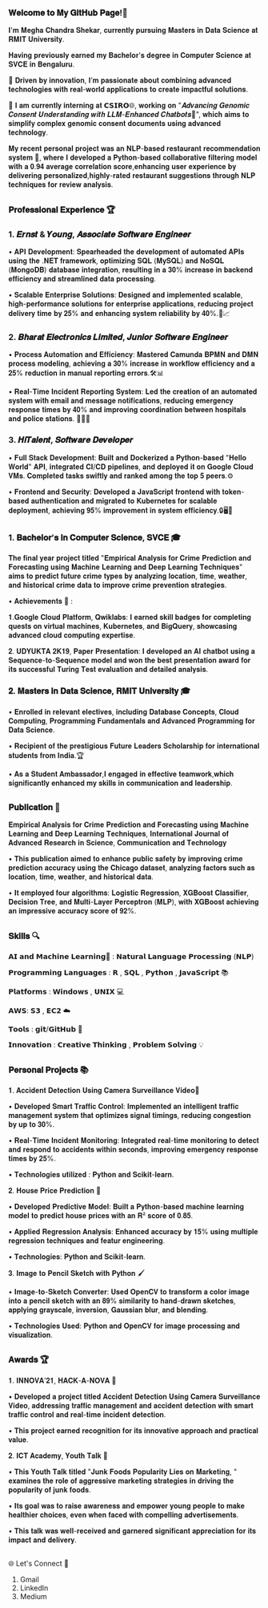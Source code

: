 ### 𝐖𝐞𝐥𝐜𝐨𝐦𝐞 𝐭𝐨 𝐌𝐲 𝐆𝐢𝐭𝐇𝐮𝐛 𝐏𝐚𝐠𝐞!👋

𝐈'𝐦 𝐌𝐞𝐠𝐡𝐚 𝐂𝐡𝐚𝐧𝐝𝐫𝐚 𝐒𝐡𝐞𝐤𝐚𝐫, 𝐜𝐮𝐫𝐫𝐞𝐧𝐭𝐥𝐲 𝐩𝐮𝐫𝐬𝐮𝐢𝐧𝐠 𝐌𝐚𝐬𝐭𝐞𝐫𝐬 𝐢𝐧 𝐃𝐚𝐭𝐚 𝐒𝐜𝐢𝐞𝐧𝐜𝐞 𝐚𝐭 𝐑𝐌𝐈𝐓 𝐔𝐧𝐢𝐯𝐞𝐫𝐬𝐢𝐭𝐲. 

𝐇𝐚𝐯𝐢𝐧𝐠 𝐩𝐫𝐞𝐯𝐢𝐨𝐮𝐬𝐥𝐲 𝐞𝐚𝐫𝐧𝐞𝐝 𝐦𝐲 𝐁𝐚𝐜𝐡𝐞𝐥𝐨𝐫'𝐬 𝐝𝐞𝐠𝐫𝐞𝐞 𝐢𝐧 𝐂𝐨𝐦𝐩𝐮𝐭𝐞𝐫 𝐒𝐜𝐢𝐞𝐧𝐜𝐞 𝐚𝐭 𝐒𝐕𝐂𝐄 𝐢𝐧 𝐁𝐞𝐧𝐠𝐚𝐥𝐮𝐫𝐮. 

🚀 𝐃𝐫𝐢𝐯𝐞𝐧 𝐛𝐲 𝐢𝐧𝐧𝐨𝐯𝐚𝐭𝐢𝐨𝐧, 𝐈’𝐦 𝐩𝐚𝐬𝐬𝐢𝐨𝐧𝐚𝐭𝐞 𝐚𝐛𝐨𝐮𝐭 𝐜𝐨𝐦𝐛𝐢𝐧𝐢𝐧𝐠 𝐚𝐝𝐯𝐚𝐧𝐜𝐞𝐝 𝐭𝐞𝐜𝐡𝐧𝐨𝐥𝐨𝐠𝐢𝐞𝐬 𝐰𝐢𝐭𝐡 𝐫𝐞𝐚𝐥-𝐰𝐨𝐫𝐥𝐝 𝐚𝐩𝐩𝐥𝐢𝐜𝐚𝐭𝐢𝐨𝐧𝐬 𝐭𝐨 𝐜𝐫𝐞𝐚𝐭𝐞 𝐢𝐦𝐩𝐚𝐜𝐭𝐟𝐮𝐥 𝐬𝐨𝐥𝐮𝐭𝐢𝐨𝐧𝐬. 

🎯 𝐈 𝐚𝐦 𝐜𝐮𝐫𝐫𝐞𝐧𝐭𝐥𝐲 𝐢𝐧𝐭𝐞𝐫𝐧𝐢𝐧𝐠 𝐚𝐭 𝗖𝗦𝗜𝗥𝗢🌐, 𝐰𝐨𝐫𝐤𝐢𝐧𝐠 𝐨𝐧 "𝑨𝒅𝒗𝒂𝒏𝒄𝒊𝒏𝒈 𝑮𝒆𝒏𝒐𝒎𝒊𝒄 𝑪𝒐𝒏𝒔𝒆𝒏𝒕 𝑼𝒏𝒅𝒆𝒓𝒔𝒕𝒂𝒏𝒅𝒊𝒏𝒈 𝒘𝒊𝒕𝒉 𝑳𝑳𝑴-𝑬𝒏𝒉𝒂𝒏𝒄𝒆𝒅 𝑪𝒉𝒂𝒕𝒃𝒐𝒕𝒔🤖",  𝐰𝐡𝐢𝐜𝐡 𝐚𝐢𝐦𝐬 𝐭𝐨 𝐬𝐢𝐦𝐩𝐥𝐢𝐟𝐲 𝐜𝐨𝐦𝐩𝐥𝐞𝐱 𝐠𝐞𝐧𝐨𝐦𝐢𝐜 𝐜𝐨𝐧𝐬𝐞𝐧𝐭 𝐝𝐨𝐜𝐮𝐦𝐞𝐧𝐭𝐬 𝐮𝐬𝐢𝐧𝐠 𝐚𝐝𝐯𝐚𝐧𝐜𝐞𝐝 𝐭𝐞𝐜𝐡𝐧𝐨𝐥𝐨𝐠𝐲.

𝐌𝐲 𝐫𝐞𝐜𝐞𝐧𝐭 𝐩𝐞𝐫𝐬𝐨𝐧𝐚𝐥 𝐩𝐫𝐨𝐣𝐞𝐜𝐭 𝐰𝐚𝐬 𝐚𝐧 𝐍𝐋𝐏-𝐛𝐚𝐬𝐞𝐝 𝐫𝐞𝐬𝐭𝐚𝐮𝐫𝐚𝐧𝐭 𝐫𝐞𝐜𝐨𝐦𝐦𝐞𝐧𝐝𝐚𝐭𝐢𝐨𝐧 𝐬𝐲𝐬𝐭𝐞𝐦 🌮, 𝐰𝐡𝐞𝐫𝐞 𝐈 𝐝𝐞𝐯𝐞𝐥𝐨𝐩𝐞𝐝 𝐚 𝐏𝐲𝐭𝐡𝐨𝐧-𝐛𝐚𝐬𝐞𝐝 𝐜𝐨𝐥𝐥𝐚𝐛𝐨𝐫𝐚𝐭𝐢𝐯𝐞 𝐟𝐢𝐥𝐭𝐞𝐫𝐢𝐧𝐠 𝐦𝐨𝐝𝐞𝐥 𝐰𝐢𝐭𝐡 𝐚 𝟎.𝟗𝟒 𝐚𝐯𝐞𝐫𝐚𝐠𝐞 𝐜𝐨𝐫𝐫𝐞𝐥𝐚𝐭𝐢𝐨𝐧 𝐬𝐜𝐨𝐫𝐞,𝐞𝐧𝐡𝐚𝐧𝐜𝐢𝐧𝐠 𝐮𝐬𝐞𝐫 𝐞𝐱𝐩𝐞𝐫𝐢𝐞𝐧𝐜𝐞 𝐛𝐲 𝐝𝐞𝐥𝐢𝐯𝐞𝐫𝐢𝐧𝐠 𝐩𝐞𝐫𝐬𝐨𝐧𝐚𝐥𝐢𝐳𝐞𝐝,𝐡𝐢𝐠𝐡𝐥𝐲-𝐫𝐚𝐭𝐞𝐝 𝐫𝐞𝐬𝐭𝐚𝐮𝐫𝐚𝐧𝐭 𝐬𝐮𝐠𝐠𝐞𝐬𝐭𝐢𝐨𝐧𝐬 𝐭𝐡𝐫𝐨𝐮𝐠𝐡 𝐍𝐋𝐏 𝐭𝐞𝐜𝐡𝐧𝐢𝐪𝐮𝐞𝐬 𝐟𝐨𝐫 𝐫𝐞𝐯𝐢𝐞𝐰 𝐚𝐧𝐚𝐥𝐲𝐬𝐢𝐬.

##

### 𝐏𝐫𝐨𝐟𝐞𝐬𝐬𝐢𝐨𝐧𝐚𝐥 𝐄𝐱𝐩𝐞𝐫𝐢𝐞𝐧𝐜𝐞 🏆

### 1. 𝑬𝒓𝒏𝒔𝒕 & 𝒀𝒐𝒖𝒏𝒈, 𝑨𝒔𝒔𝒐𝒄𝒊𝒂𝒕𝒆 𝑺𝒐𝒇𝒕𝒘𝒂𝒓𝒆 𝑬𝒏𝒈𝒊𝒏𝒆𝒆𝒓
   
• 𝐀𝐏𝐈 𝐃𝐞𝐯𝐞𝐥𝐨𝐩𝐦𝐞𝐧𝐭: 𝐒𝐩𝐞𝐚𝐫𝐡𝐞𝐚𝐝𝐞𝐝 𝐭𝐡𝐞 𝐝𝐞𝐯𝐞𝐥𝐨𝐩𝐦𝐞𝐧𝐭 𝐨𝐟 𝐚𝐮𝐭𝐨𝐦𝐚𝐭𝐞𝐝 𝐀𝐏𝐈𝐬 𝐮𝐬𝐢𝐧𝐠 𝐭𝐡𝐞 .𝐍𝐄𝐓 𝐟𝐫𝐚𝐦𝐞𝐰𝐨𝐫𝐤, 𝐨𝐩𝐭𝐢𝐦𝐢𝐳𝐢𝐧𝐠 𝐒𝐐𝐋 (𝐌𝐲𝐒𝐐𝐋) 𝐚𝐧𝐝 𝐍𝐨𝐒𝐐𝐋 (𝐌𝐨𝐧𝐠𝐨𝐃𝐁) 𝐝𝐚𝐭𝐚𝐛𝐚𝐬𝐞 𝐢𝐧𝐭𝐞𝐠𝐫𝐚𝐭𝐢𝐨𝐧, 𝐫𝐞𝐬𝐮𝐥𝐭𝐢𝐧𝐠 𝐢𝐧 𝐚 𝟑𝟎% 𝐢𝐧𝐜𝐫𝐞𝐚𝐬𝐞 𝐢𝐧 𝐛𝐚𝐜𝐤𝐞𝐧𝐝 𝐞𝐟𝐟𝐢𝐜𝐢𝐞𝐧𝐜𝐲 𝐚𝐧𝐝 𝐬𝐭𝐫𝐞𝐚𝐦𝐥𝐢𝐧𝐞𝐝 𝐝𝐚𝐭𝐚 𝐩𝐫𝐨𝐜𝐞𝐬𝐬𝐢𝐧𝐠. 

• 𝐒𝐜𝐚𝐥𝐚𝐛𝐥𝐞 𝐄𝐧𝐭𝐞𝐫𝐩𝐫𝐢𝐬𝐞 𝐒𝐨𝐥𝐮𝐭𝐢𝐨𝐧𝐬: 𝐃𝐞𝐬𝐢𝐠𝐧𝐞𝐝 𝐚𝐧𝐝 𝐢𝐦𝐩𝐥𝐞𝐦𝐞𝐧𝐭𝐞𝐝 𝐬𝐜𝐚𝐥𝐚𝐛𝐥𝐞, 𝐡𝐢𝐠𝐡-𝐩𝐞𝐫𝐟𝐨𝐫𝐦𝐚𝐧𝐜𝐞 𝐬𝐨𝐥𝐮𝐭𝐢𝐨𝐧𝐬 𝐟𝐨𝐫 𝐞𝐧𝐭𝐞𝐫𝐩𝐫𝐢𝐬𝐞 𝐚𝐩𝐩𝐥𝐢𝐜𝐚𝐭𝐢𝐨𝐧𝐬, 𝐫𝐞𝐝𝐮𝐜𝐢𝐧𝐠 𝐩𝐫𝐨𝐣𝐞𝐜𝐭 𝐝𝐞𝐥𝐢𝐯𝐞𝐫𝐲 𝐭𝐢𝐦𝐞 𝐛𝐲 𝟐𝟓% 𝐚𝐧𝐝 𝐞𝐧𝐡𝐚𝐧𝐜𝐢𝐧𝐠 𝐬𝐲𝐬𝐭𝐞𝐦 𝐫𝐞𝐥𝐢𝐚𝐛𝐢𝐥𝐢𝐭𝐲 𝐛𝐲 𝟒𝟎%.🔧📈

### 2. 𝑩𝒉𝒂𝒓𝒂𝒕 𝑬𝒍𝒆𝒄𝒕𝒓𝒐𝒏𝒊𝒄𝒔 𝑳𝒊𝒎𝒊𝒕𝒆𝒅, 𝑱𝒖𝒏𝒊𝒐𝒓 𝑺𝒐𝒇𝒕𝒘𝒂𝒓𝒆 𝑬𝒏𝒈𝒊𝒏𝒆𝒆𝒓
   
• 𝐏𝐫𝐨𝐜𝐞𝐬𝐬 𝐀𝐮𝐭𝐨𝐦𝐚𝐭𝐢𝐨𝐧 𝐚𝐧𝐝 𝐄𝐟𝐟𝐢𝐜𝐢𝐞𝐧𝐜𝐲: 𝐌𝐚𝐬𝐭𝐞𝐫𝐞𝐝 𝐂𝐚𝐦𝐮𝐧𝐝𝐚 𝐁𝐏𝐌𝐍 𝐚𝐧𝐝 𝐃𝐌𝐍 𝐩𝐫𝐨𝐜𝐞𝐬𝐬 𝐦𝐨𝐝𝐞𝐥𝐢𝐧𝐠, 𝐚𝐜𝐡𝐢𝐞𝐯𝐢𝐧𝐠 𝐚 𝟑𝟎% 𝐢𝐧𝐜𝐫𝐞𝐚𝐬𝐞 𝐢𝐧 𝐰𝐨𝐫𝐤𝐟𝐥𝐨𝐰 𝐞𝐟𝐟𝐢𝐜𝐢𝐞𝐧𝐜𝐲 𝐚𝐧𝐝 𝐚 𝟐𝟓% 𝐫𝐞𝐝𝐮𝐜𝐭𝐢𝐨𝐧 𝐢𝐧 𝐦𝐚𝐧𝐮𝐚𝐥 𝐫𝐞𝐩𝐨𝐫𝐭𝐢𝐧𝐠 𝐞𝐫𝐫𝐨𝐫𝐬.🛠️📊 

• 𝐑𝐞𝐚𝐥-𝐓𝐢𝐦𝐞 𝐈𝐧𝐜𝐢𝐝𝐞𝐧𝐭 𝐑𝐞𝐩𝐨𝐫𝐭𝐢𝐧𝐠 𝐒𝐲𝐬𝐭𝐞𝐦: 𝐋𝐞𝐝 𝐭𝐡𝐞 𝐜𝐫𝐞𝐚𝐭𝐢𝐨𝐧 𝐨𝐟 𝐚𝐧 𝐚𝐮𝐭𝐨𝐦𝐚𝐭𝐞𝐝 𝐬𝐲𝐬𝐭𝐞𝐦 𝐰𝐢𝐭𝐡 𝐞𝐦𝐚𝐢𝐥 𝐚𝐧𝐝 𝐦𝐞𝐬𝐬𝐚𝐠𝐞 𝐧𝐨𝐭𝐢𝐟𝐢𝐜𝐚𝐭𝐢𝐨𝐧𝐬, 𝐫𝐞𝐝𝐮𝐜𝐢𝐧𝐠 𝐞𝐦𝐞𝐫𝐠𝐞𝐧𝐜𝐲 𝐫𝐞𝐬𝐩𝐨𝐧𝐬𝐞 𝐭𝐢𝐦𝐞𝐬 𝐛𝐲 𝟒𝟎% 𝐚𝐧𝐝 𝐢𝐦𝐩𝐫𝐨𝐯𝐢𝐧𝐠 𝐜𝐨𝐨𝐫𝐝𝐢𝐧𝐚𝐭𝐢𝐨𝐧 𝐛𝐞𝐭𝐰𝐞𝐞𝐧 𝐡𝐨𝐬𝐩𝐢𝐭𝐚𝐥𝐬 𝐚𝐧𝐝 𝐩𝐨𝐥𝐢𝐜𝐞 𝐬𝐭𝐚𝐭𝐢𝐨𝐧𝐬. 📧🚨🏥
  
### 3. 𝑯𝒊𝑻𝒂𝒍𝒆𝒏𝒕, 𝑺𝒐𝒇𝒕𝒘𝒂𝒓𝒆 𝑫𝒆𝒗𝒆𝒍𝒐𝒑𝒆𝒓
   
• 𝐅𝐮𝐥𝐥 𝐒𝐭𝐚𝐜𝐤 𝐃𝐞𝐯𝐞𝐥𝐨𝐩𝐦𝐞𝐧𝐭: 𝐁𝐮𝐢𝐥𝐭 𝐚𝐧𝐝 𝐃𝐨𝐜𝐤𝐞𝐫𝐢𝐳𝐞𝐝 𝐚 𝐏𝐲𝐭𝐡𝐨𝐧-𝐛𝐚𝐬𝐞𝐝 "𝐇𝐞𝐥𝐥𝐨 𝐖𝐨𝐫𝐥𝐝" 𝐀𝐏𝐈, 𝐢𝐧𝐭𝐞𝐠𝐫𝐚𝐭𝐞𝐝 𝐂𝐈/𝐂𝐃 𝐩𝐢𝐩𝐞𝐥𝐢𝐧𝐞𝐬, 𝐚𝐧𝐝 𝐝𝐞𝐩𝐥𝐨𝐲𝐞𝐝 𝐢𝐭 𝐨𝐧 𝐆𝐨𝐨𝐠𝐥𝐞 𝐂𝐥𝐨𝐮𝐝 𝐕𝐌𝐬. 𝐂𝐨𝐦𝐩𝐥𝐞𝐭𝐞𝐝 𝐭𝐚𝐬𝐤𝐬 𝐬𝐰𝐢𝐟𝐭𝐥𝐲 𝐚𝐧𝐝 𝐫𝐚𝐧𝐤𝐞𝐝 𝐚𝐦𝐨𝐧𝐠 𝐭𝐡𝐞 𝐭𝐨𝐩 𝟓 𝐩𝐞𝐞𝐫𝐬.⚙️

• 𝐅𝐫𝐨𝐧𝐭𝐞𝐧𝐝 𝐚𝐧𝐝 𝐒𝐞𝐜𝐮𝐫𝐢𝐭𝐲: 𝐃𝐞𝐯𝐞𝐥𝐨𝐩𝐞𝐝 𝐚 𝐉𝐚𝐯𝐚𝐒𝐜𝐫𝐢𝐩𝐭 𝐟𝐫𝐨𝐧𝐭𝐞𝐧𝐝 𝐰𝐢𝐭𝐡 𝐭𝐨𝐤𝐞𝐧-𝐛𝐚𝐬𝐞𝐝 𝐚𝐮𝐭𝐡𝐞𝐧𝐭𝐢𝐜𝐚𝐭𝐢𝐨𝐧 𝐚𝐧𝐝 𝐦𝐢𝐠𝐫𝐚𝐭𝐞𝐝 𝐭𝐨 𝐊𝐮𝐛𝐞𝐫𝐧𝐞𝐭𝐞𝐬 𝐟𝐨𝐫 𝐬𝐜𝐚𝐥𝐚𝐛𝐥𝐞 𝐝𝐞𝐩𝐥𝐨𝐲𝐦𝐞𝐧𝐭, 𝐚𝐜𝐡𝐢𝐞𝐯𝐢𝐧𝐠 𝟗𝟓% 𝐢𝐦𝐩𝐫𝐨𝐯𝐞𝐦𝐞𝐧𝐭 𝐢𝐧 𝐬𝐲𝐬𝐭𝐞𝐦 𝐞𝐟𝐟𝐢𝐜𝐢𝐞𝐧𝐜𝐲.🔒🖥️🎯

##

 ### 1. 𝐁𝐚𝐜𝐡𝐞𝐥𝐨𝐫’𝐬 𝐢𝐧 𝐂𝐨𝐦𝐩𝐮𝐭𝐞𝐫 𝐒𝐜𝐢𝐞𝐧𝐜𝐞, 𝐒𝐕𝐂𝐄 🎓

𝐓𝐡𝐞 𝐟𝐢𝐧𝐚𝐥 𝐲𝐞𝐚𝐫 𝐩𝐫𝐨𝐣𝐞𝐜𝐭 𝐭𝐢𝐭𝐥𝐞𝐝 "𝐄𝐦𝐩𝐢𝐫𝐢𝐜𝐚𝐥 𝐀𝐧𝐚𝐥𝐲𝐬𝐢𝐬 𝐟𝐨𝐫 𝐂𝐫𝐢𝐦𝐞 𝐏𝐫𝐞𝐝𝐢𝐜𝐭𝐢𝐨𝐧 𝐚𝐧𝐝 𝐅𝐨𝐫𝐞𝐜𝐚𝐬𝐭𝐢𝐧𝐠 𝐮𝐬𝐢𝐧𝐠 𝐌𝐚𝐜𝐡𝐢𝐧𝐞 𝐋𝐞𝐚𝐫𝐧𝐢𝐧𝐠 𝐚𝐧𝐝 𝐃𝐞𝐞𝐩 𝐋𝐞𝐚𝐫𝐧𝐢𝐧𝐠 𝐓𝐞𝐜𝐡𝐧𝐢𝐪𝐮𝐞𝐬" 𝐚𝐢𝐦𝐬 𝐭𝐨 𝐩𝐫𝐞𝐝𝐢𝐜𝐭 𝐟𝐮𝐭𝐮𝐫𝐞 𝐜𝐫𝐢𝐦𝐞 𝐭𝐲𝐩𝐞𝐬 𝐛𝐲 𝐚𝐧𝐚𝐥𝐲𝐳𝐢𝐧𝐠 𝐥𝐨𝐜𝐚𝐭𝐢𝐨𝐧, 𝐭𝐢𝐦𝐞, 𝐰𝐞𝐚𝐭𝐡𝐞𝐫, 𝐚𝐧𝐝 𝐡𝐢𝐬𝐭𝐨𝐫𝐢𝐜𝐚𝐥 𝐜𝐫𝐢𝐦𝐞 𝐝𝐚𝐭𝐚 𝐭𝐨 𝐢𝐦𝐩𝐫𝐨𝐯𝐞 𝐜𝐫𝐢𝐦𝐞 𝐩𝐫𝐞𝐯𝐞𝐧𝐭𝐢𝐨𝐧 𝐬𝐭𝐫𝐚𝐭𝐞𝐠𝐢𝐞𝐬. 

• 𝐀𝐜𝐡𝐢𝐞𝐯𝐞𝐦𝐞𝐧𝐭𝐬 🏅 :

𝟏.𝐆𝐨𝐨𝐠𝐥𝐞 𝐂𝐥𝐨𝐮𝐝 𝐏𝐥𝐚𝐭𝐟𝐨𝐫𝐦, 𝐐𝐰𝐢𝐤𝐥𝐚𝐛𝐬: 𝐈 𝐞𝐚𝐫𝐧𝐞𝐝 𝐬𝐤𝐢𝐥𝐥 𝐛𝐚𝐝𝐠𝐞𝐬 𝐟𝐨𝐫 𝐜𝐨𝐦𝐩𝐥𝐞𝐭𝐢𝐧𝐠 𝐪𝐮𝐞𝐬𝐭𝐬 𝐨𝐧 𝐯𝐢𝐫𝐭𝐮𝐚𝐥 𝐦𝐚𝐜𝐡𝐢𝐧𝐞𝐬, 𝐊𝐮𝐛𝐞𝐫𝐧𝐞𝐭𝐞𝐬, 𝐚𝐧𝐝 𝐁𝐢𝐠𝐐𝐮𝐞𝐫𝐲, 𝐬𝐡𝐨𝐰𝐜𝐚𝐬𝐢𝐧𝐠 𝐚𝐝𝐯𝐚𝐧𝐜𝐞𝐝 𝐜𝐥𝐨𝐮𝐝 𝐜𝐨𝐦𝐩𝐮𝐭𝐢𝐧𝐠 𝐞𝐱𝐩𝐞𝐫𝐭𝐢𝐬𝐞.

𝟐. 𝐔𝐃𝐘𝐔𝐊𝐓𝐀 𝟐𝐊𝟏𝟗, 𝐏𝐚𝐩𝐞𝐫 𝐏𝐫𝐞𝐬𝐞𝐧𝐭𝐚𝐭𝐢𝐨𝐧: 𝐈 𝐝𝐞𝐯𝐞𝐥𝐨𝐩𝐞𝐝 𝐚𝐧 𝐀𝐈 𝐜𝐡𝐚𝐭𝐛𝐨𝐭 𝐮𝐬𝐢𝐧𝐠 𝐚 𝐒𝐞𝐪𝐮𝐞𝐧𝐜𝐞-𝐭𝐨-𝐒𝐞𝐪𝐮𝐞𝐧𝐜𝐞 𝐦𝐨𝐝𝐞𝐥 𝐚𝐧𝐝 𝐰𝐨𝐧 𝐭𝐡𝐞 𝐛𝐞𝐬𝐭 𝐩𝐫𝐞𝐬𝐞𝐧𝐭𝐚𝐭𝐢𝐨𝐧 𝐚𝐰𝐚𝐫𝐝 𝐟𝐨𝐫 𝐢𝐭𝐬 𝐬𝐮𝐜𝐜𝐞𝐬𝐬𝐟𝐮𝐥 𝐓𝐮𝐫𝐢𝐧𝐠 𝐓𝐞𝐬𝐭 𝐞𝐯𝐚𝐥𝐮𝐚𝐭𝐢𝐨𝐧 𝐚𝐧𝐝 𝐝𝐞𝐭𝐚𝐢𝐥𝐞𝐝 𝐚𝐧𝐚𝐥𝐲𝐬𝐢𝐬.


### 𝟐. 𝐌𝐚𝐬𝐭𝐞𝐫𝐬 𝐢𝐧 𝐃𝐚𝐭𝐚 𝐒𝐜𝐢𝐞𝐧𝐜𝐞, 𝐑𝐌𝐈𝐓 𝐔𝐧𝐢𝐯𝐞𝐫𝐬𝐢𝐭𝐲 🎓
 
 • 𝐄𝐧𝐫𝐨𝐥𝐥𝐞𝐝 𝐢𝐧 𝐫𝐞𝐥𝐞𝐯𝐚𝐧𝐭 𝐞𝐥𝐞𝐜𝐭𝐢𝐯𝐞𝐬, 𝐢𝐧𝐜𝐥𝐮𝐝𝐢𝐧𝐠 𝐃𝐚𝐭𝐚𝐛𝐚𝐬𝐞 𝐂𝐨𝐧𝐜𝐞𝐩𝐭𝐬, 𝐂𝐥𝐨𝐮𝐝 𝐂𝐨𝐦𝐩𝐮𝐭𝐢𝐧𝐠, 𝐏𝐫𝐨𝐠𝐫𝐚𝐦𝐦𝐢𝐧𝐠 𝐅𝐮𝐧𝐝𝐚𝐦𝐞𝐧𝐭𝐚𝐥𝐬 𝐚𝐧𝐝 𝐀𝐝𝐯𝐚𝐧𝐜𝐞𝐝 𝐏𝐫𝐨𝐠𝐫𝐚𝐦𝐦𝐢𝐧𝐠 𝐟𝐨𝐫 𝐃𝐚𝐭𝐚 𝐒𝐜𝐢𝐞𝐧𝐜𝐞.
 
 • 𝐑𝐞𝐜𝐢𝐩𝐢𝐞𝐧𝐭 𝐨𝐟 𝐭𝐡𝐞 𝐩𝐫𝐞𝐬𝐭𝐢𝐠𝐢𝐨𝐮𝐬 𝐅𝐮𝐭𝐮𝐫𝐞 𝐋𝐞𝐚𝐝𝐞𝐫𝐬 𝐒𝐜𝐡𝐨𝐥𝐚𝐫𝐬𝐡𝐢𝐩 𝐟𝐨𝐫 𝐢𝐧𝐭𝐞𝐫𝐧𝐚𝐭𝐢𝐨𝐧𝐚𝐥 𝐬𝐭𝐮𝐝𝐞𝐧𝐭𝐬 𝐟𝐫𝐨𝐦 𝐈𝐧𝐝𝐢𝐚.🏆
 
 • 𝐀𝐬 𝐚 𝐒𝐭𝐮𝐝𝐞𝐧𝐭 𝐀𝐦𝐛𝐚𝐬𝐬𝐚𝐝𝐨𝐫,𝐈 𝐞𝐧𝐠𝐚𝐠𝐞𝐝 𝐢𝐧 𝐞𝐟𝐟𝐞𝐜𝐭𝐢𝐯𝐞 𝐭𝐞𝐚𝐦𝐰𝐨𝐫𝐤,𝐰𝐡𝐢𝐜𝐡 𝐬𝐢𝐠𝐧𝐢𝐟𝐢𝐜𝐚𝐧𝐭𝐥𝐲 𝐞𝐧𝐡𝐚𝐧𝐜𝐞𝐝 𝐦𝐲 𝐬𝐤𝐢𝐥𝐥𝐬 𝐢𝐧 𝐜𝐨𝐦𝐦𝐮𝐧𝐢𝐜𝐚𝐭𝐢𝐨𝐧 𝐚𝐧𝐝 𝐥𝐞𝐚𝐝𝐞𝐫𝐬𝐡𝐢𝐩.

##

### 𝐏𝐮𝐛𝐥𝐢𝐜𝐚𝐭𝐢𝐨𝐧 📄

𝐄𝐦𝐩𝐢𝐫𝐢𝐜𝐚𝐥 𝐀𝐧𝐚𝐥𝐲𝐬𝐢𝐬 𝐟𝐨𝐫 𝐂𝐫𝐢𝐦𝐞 𝐏𝐫𝐞𝐝𝐢𝐜𝐭𝐢𝐨𝐧 𝐚𝐧𝐝 𝐅𝐨𝐫𝐞𝐜𝐚𝐬𝐭𝐢𝐧𝐠 𝐮𝐬𝐢𝐧𝐠 𝐌𝐚𝐜𝐡𝐢𝐧𝐞 𝐋𝐞𝐚𝐫𝐧𝐢𝐧𝐠 𝐚𝐧𝐝 𝐃𝐞𝐞𝐩 𝐋𝐞𝐚𝐫𝐧𝐢𝐧𝐠 𝐓𝐞𝐜𝐡𝐧𝐢𝐪𝐮𝐞𝐬, 𝐈𝐧𝐭𝐞𝐫𝐧𝐚𝐭𝐢𝐨𝐧𝐚𝐥 𝐉𝐨𝐮𝐫𝐧𝐚𝐥 𝐨𝐟 𝐀𝐝𝐯𝐚𝐧𝐜𝐞𝐝 𝐑𝐞𝐬𝐞𝐚𝐫𝐜𝐡 𝐢𝐧 𝐒𝐜𝐢𝐞𝐧𝐜𝐞, 𝐂𝐨𝐦𝐦𝐮𝐧𝐢𝐜𝐚𝐭𝐢𝐨𝐧 𝐚𝐧𝐝 𝐓𝐞𝐜𝐡𝐧𝐨𝐥𝐨𝐠𝐲

• 𝐓𝐡𝐢𝐬 𝐩𝐮𝐛𝐥𝐢𝐜𝐚𝐭𝐢𝐨𝐧 𝐚𝐢𝐦𝐞𝐝 𝐭𝐨 𝐞𝐧𝐡𝐚𝐧𝐜𝐞 𝐩𝐮𝐛𝐥𝐢𝐜 𝐬𝐚𝐟𝐞𝐭𝐲 𝐛𝐲 𝐢𝐦𝐩𝐫𝐨𝐯𝐢𝐧𝐠 𝐜𝐫𝐢𝐦𝐞 𝐩𝐫𝐞𝐝𝐢𝐜𝐭𝐢𝐨𝐧 𝐚𝐜𝐜𝐮𝐫𝐚𝐜𝐲 𝐮𝐬𝐢𝐧𝐠 𝐭𝐡𝐞 𝐂𝐡𝐢𝐜𝐚𝐠𝐨 𝐝𝐚𝐭𝐚𝐬𝐞𝐭, 𝐚𝐧𝐚𝐥𝐲𝐳𝐢𝐧𝐠 𝐟𝐚𝐜𝐭𝐨𝐫𝐬 𝐬𝐮𝐜𝐡 𝐚𝐬 𝐥𝐨𝐜𝐚𝐭𝐢𝐨𝐧, 𝐭𝐢𝐦𝐞, 𝐰𝐞𝐚𝐭𝐡𝐞𝐫, 𝐚𝐧𝐝 𝐡𝐢𝐬𝐭𝐨𝐫𝐢𝐜𝐚𝐥 𝐝𝐚𝐭𝐚. 

• 𝐈𝐭 𝐞𝐦𝐩𝐥𝐨𝐲𝐞𝐝 𝐟𝐨𝐮𝐫 𝐚𝐥𝐠𝐨𝐫𝐢𝐭𝐡𝐦𝐬: 𝐋𝐨𝐠𝐢𝐬𝐭𝐢𝐜 𝐑𝐞𝐠𝐫𝐞𝐬𝐬𝐢𝐨𝐧, 𝐗𝐆𝐁𝐨𝐨𝐬𝐭 𝐂𝐥𝐚𝐬𝐬𝐢𝐟𝐢𝐞𝐫, 𝐃𝐞𝐜𝐢𝐬𝐢𝐨𝐧 𝐓𝐫𝐞𝐞, 𝐚𝐧𝐝 𝐌𝐮𝐥𝐭𝐢-𝐋𝐚𝐲𝐞𝐫 𝐏𝐞𝐫𝐜𝐞𝐩𝐭𝐫𝐨𝐧 (𝐌𝐋𝐏), 𝐰𝐢𝐭𝐡 𝐗𝐆𝐁𝐨𝐨𝐬𝐭 𝐚𝐜𝐡𝐢𝐞𝐯𝐢𝐧𝐠 𝐚𝐧 𝐢𝐦𝐩𝐫𝐞𝐬𝐬𝐢𝐯𝐞 𝐚𝐜𝐜𝐮𝐫𝐚𝐜𝐲 𝐬𝐜𝐨𝐫𝐞 𝐨𝐟 𝟗𝟐%.

##

### 𝐒𝐤𝐢𝐥𝐥𝐬 🔍

𝗔𝗜 𝗮𝗻𝗱 𝗠𝗮𝗰𝗵𝗶𝗻𝗲 𝗟𝗲𝗮𝗿𝗻𝗶𝗻𝗴🤖   : 𝗡𝗮𝘁𝘂𝗿𝗮𝗹 𝗟𝗮𝗻𝗴𝘂𝗮𝗴𝗲 𝗣𝗿𝗼𝗰𝗲𝘀𝘀𝗶𝗻𝗴 (𝗡𝗟𝗣) 

𝗣𝗿𝗼𝗴𝗿𝗮𝗺𝗺𝗶𝗻𝗴 𝗟𝗮𝗻𝗴𝘂𝗮𝗴𝗲𝘀 : 𝗥 , 𝗦𝗤𝗟 , 𝗣𝘆𝘁𝗵𝗼𝗻 , 𝗝𝗮𝘃𝗮𝗦𝗰𝗿𝗶𝗽𝘁 📚

𝗣𝗹𝗮𝘁𝗳𝗼𝗿𝗺𝘀 : 𝗪𝗶𝗻𝗱𝗼𝘄𝘀 , 𝗨𝗡𝗜𝗫 💻

𝗔𝗪𝗦: 𝗦𝟯 , 𝗘𝗖𝟮 ☁️

𝗧𝗼𝗼𝗹𝘀 : 𝗴𝗶𝘁/𝗚𝗶𝘁𝗛𝘂𝗯 🔧

𝗜𝗻𝗻𝗼𝘃𝗮𝘁𝗶𝗼𝗻 : 𝗖𝗿𝗲𝗮𝘁𝗶𝘃𝗲 𝗧𝗵𝗶𝗻𝗸𝗶𝗻𝗴 , 𝗣𝗿𝗼𝗯𝗹𝗲𝗺 𝗦𝗼𝗹𝘃𝗶𝗻𝗴 💡

##

 ### 𝐏𝐞𝐫𝐬𝐨𝐧𝐚𝐥 𝐏𝐫𝐨𝐣𝐞𝐜𝐭𝐬  📚
 
 𝟏. 𝐀𝐜𝐜𝐢𝐝𝐞𝐧𝐭 𝐃𝐞𝐭𝐞𝐜𝐭𝐢𝐨𝐧 𝐔𝐬𝐢𝐧𝐠 𝐂𝐚𝐦𝐞𝐫𝐚 𝐒𝐮𝐫𝐯𝐞𝐢𝐥𝐥𝐚𝐧𝐜𝐞 𝐕𝐢𝐝𝐞𝐨🚦
 
 • 𝐃𝐞𝐯𝐞𝐥𝐨𝐩𝐞𝐝 𝐒𝐦𝐚𝐫𝐭 𝐓𝐫𝐚𝐟𝐟𝐢𝐜 𝐂𝐨𝐧𝐭𝐫𝐨𝐥: 𝐈𝐦𝐩𝐥𝐞𝐦𝐞𝐧𝐭𝐞𝐝 𝐚𝐧 𝐢𝐧𝐭𝐞𝐥𝐥𝐢𝐠𝐞𝐧𝐭 𝐭𝐫𝐚𝐟𝐟𝐢𝐜 𝐦𝐚𝐧𝐚𝐠𝐞𝐦𝐞𝐧𝐭 𝐬𝐲𝐬𝐭𝐞𝐦 𝐭𝐡𝐚𝐭 𝐨𝐩𝐭𝐢𝐦𝐢𝐳𝐞𝐬 𝐬𝐢𝐠𝐧𝐚𝐥 𝐭𝐢𝐦𝐢𝐧𝐠𝐬, 𝐫𝐞𝐝𝐮𝐜𝐢𝐧𝐠 𝐜𝐨𝐧𝐠𝐞𝐬𝐭𝐢𝐨𝐧 𝐛𝐲 𝐮𝐩 𝐭𝐨 𝟑𝟎%. 
 
 • 𝐑𝐞𝐚𝐥-𝐓𝐢𝐦𝐞 𝐈𝐧𝐜𝐢𝐝𝐞𝐧𝐭 𝐌𝐨𝐧𝐢𝐭𝐨𝐫𝐢𝐧𝐠: 𝐈𝐧𝐭𝐞𝐠𝐫𝐚𝐭𝐞𝐝 𝐫𝐞𝐚𝐥-𝐭𝐢𝐦𝐞 𝐦𝐨𝐧𝐢𝐭𝐨𝐫𝐢𝐧𝐠 𝐭𝐨 𝐝𝐞𝐭𝐞𝐜𝐭 𝐚𝐧𝐝 𝐫𝐞𝐬𝐩𝐨𝐧𝐝 𝐭𝐨 𝐚𝐜𝐜𝐢𝐝𝐞𝐧𝐭𝐬 𝐰𝐢𝐭𝐡𝐢𝐧 𝐬𝐞𝐜𝐨𝐧𝐝𝐬, 𝐢𝐦𝐩𝐫𝐨𝐯𝐢𝐧𝐠 𝐞𝐦𝐞𝐫𝐠𝐞𝐧𝐜𝐲 𝐫𝐞𝐬𝐩𝐨𝐧𝐬𝐞 𝐭𝐢𝐦𝐞𝐬 𝐛𝐲 𝟐𝟓%. 
 
 • 𝐓𝐞𝐜𝐡𝐧𝐨𝐥𝐨𝐠𝐢𝐞𝐬 𝐮𝐭𝐢𝐥𝐢𝐳𝐞𝐝 : 𝐏𝐲𝐭𝐡𝐨𝐧 𝐚𝐧𝐝 𝐒𝐜𝐢𝐤𝐢𝐭-𝐥𝐞𝐚𝐫𝐧.
 
 𝟐. 𝐇𝐨𝐮𝐬𝐞 𝐏𝐫𝐢𝐜𝐞 𝐏𝐫𝐞𝐝𝐢𝐜𝐭𝐢𝐨𝐧 🏡 
 
 • 𝐃𝐞𝐯𝐞𝐥𝐨𝐩𝐞𝐝 𝐏𝐫𝐞𝐝𝐢𝐜𝐭𝐢𝐯𝐞 𝐌𝐨𝐝𝐞𝐥: 𝐁𝐮𝐢𝐥𝐭 𝐚 𝐏𝐲𝐭𝐡𝐨𝐧-𝐛𝐚𝐬𝐞𝐝 𝐦𝐚𝐜𝐡𝐢𝐧𝐞 𝐥𝐞𝐚𝐫𝐧𝐢𝐧𝐠 𝐦𝐨𝐝𝐞𝐥 𝐭𝐨 𝐩𝐫𝐞𝐝𝐢𝐜𝐭 𝐡𝐨𝐮𝐬𝐞 𝐩𝐫𝐢𝐜𝐞𝐬 𝐰𝐢𝐭𝐡 𝐚𝐧 𝐑² 𝐬𝐜𝐨𝐫𝐞 𝐨𝐟 𝟎.𝟖𝟓.
 
 • 𝐀𝐩𝐩𝐥𝐢𝐞𝐝 𝐑𝐞𝐠𝐫𝐞𝐬𝐬𝐢𝐨𝐧 𝐀𝐧𝐚𝐥𝐲𝐬𝐢𝐬: 𝐄𝐧𝐡𝐚𝐧𝐜𝐞𝐝 𝐚𝐜𝐜𝐮𝐫𝐚𝐜𝐲 𝐛𝐲 𝟏𝟓% 𝐮𝐬𝐢𝐧𝐠 𝐦𝐮𝐥𝐭𝐢𝐩𝐥𝐞 𝐫𝐞𝐠𝐫𝐞𝐬𝐬𝐢𝐨𝐧 𝐭𝐞𝐜𝐡𝐧𝐢𝐪𝐮𝐞𝐬 𝐚𝐧𝐝 𝐟𝐞𝐚𝐭𝐮𝐫 𝐞𝐧𝐠𝐢𝐧𝐞𝐞𝐫𝐢𝐧𝐠. 
 
 • 𝐓𝐞𝐜𝐡𝐧𝐨𝐥𝐨𝐠𝐢𝐞𝐬: 𝐏𝐲𝐭𝐡𝐨𝐧 𝐚𝐧𝐝 𝐒𝐜𝐢𝐤𝐢𝐭-𝐥𝐞𝐚𝐫𝐧. 
 
 𝟑. 𝐈𝐦𝐚𝐠𝐞 𝐭𝐨 𝐏𝐞𝐧𝐜𝐢𝐥 𝐒𝐤𝐞𝐭𝐜𝐡 𝐰𝐢𝐭𝐡 𝐏𝐲𝐭𝐡𝐨𝐧 🖌️
 
 • 𝐈𝐦𝐚𝐠𝐞-𝐭𝐨-𝐒𝐤𝐞𝐭𝐜𝐡 𝐂𝐨𝐧𝐯𝐞𝐫𝐭𝐞𝐫: 𝐔𝐬𝐞𝐝 𝐎𝐩𝐞𝐧𝐂𝐕 𝐭𝐨 𝐭𝐫𝐚𝐧𝐬𝐟𝐨𝐫𝐦 𝐚 𝐜𝐨𝐥𝐨𝐫 𝐢𝐦𝐚𝐠𝐞 𝐢𝐧𝐭𝐨 𝐚 𝐩𝐞𝐧𝐜𝐢𝐥 𝐬𝐤𝐞𝐭𝐜𝐡 𝐰𝐢𝐭𝐡 𝐚𝐧 𝟖𝟗% 𝐬𝐢𝐦𝐢𝐥𝐚𝐫𝐢𝐭𝐲 𝐭𝐨 𝐡𝐚𝐧𝐝-𝐝𝐫𝐚𝐰𝐧 𝐬𝐤𝐞𝐭𝐜𝐡𝐞𝐬, 𝐚𝐩𝐩𝐥𝐲𝐢𝐧𝐠 𝐠𝐫𝐚𝐲𝐬𝐜𝐚𝐥𝐞, 𝐢𝐧𝐯𝐞𝐫𝐬𝐢𝐨𝐧, 𝐆𝐚𝐮𝐬𝐬𝐢𝐚𝐧 𝐛𝐥𝐮𝐫, 𝐚𝐧𝐝 𝐛𝐥𝐞𝐧𝐝𝐢𝐧𝐠.
 
 • 𝐓𝐞𝐜𝐡𝐧𝐨𝐥𝐨𝐠𝐢𝐞𝐬 𝐔𝐬𝐞𝐝: 𝐏𝐲𝐭𝐡𝐨𝐧 𝐚𝐧𝐝 𝐎𝐩𝐞𝐧𝐂𝐕 𝐟𝐨𝐫 𝐢𝐦𝐚𝐠𝐞 𝐩𝐫𝐨𝐜𝐞𝐬𝐬𝐢𝐧𝐠 𝐚𝐧𝐝 𝐯𝐢𝐬𝐮𝐚𝐥𝐢𝐳𝐚𝐭𝐢𝐨𝐧.

 ##

### 𝐀𝐰𝐚𝐫𝐝𝐬 🏆

𝟏. 𝐈𝐍𝐍𝐎𝐕𝐀'𝟐𝟏, 𝐇𝐀𝐂𝐊-𝐀-𝐍𝐎𝐕𝐀 🌟

• 𝐃𝐞𝐯𝐞𝐥𝐨𝐩𝐞𝐝 𝐚 𝐩𝐫𝐨𝐣𝐞𝐜𝐭 𝐭𝐢𝐭𝐥𝐞𝐝 𝐀𝐜𝐜𝐢𝐝𝐞𝐧𝐭 𝐃𝐞𝐭𝐞𝐜𝐭𝐢𝐨𝐧 𝐔𝐬𝐢𝐧𝐠 𝐂𝐚𝐦𝐞𝐫𝐚 𝐒𝐮𝐫𝐯𝐞𝐢𝐥𝐥𝐚𝐧𝐜𝐞 𝐕𝐢𝐝𝐞𝐨, 𝐚𝐝𝐝𝐫𝐞𝐬𝐬𝐢𝐧𝐠 𝐭𝐫𝐚𝐟𝐟𝐢𝐜 𝐦𝐚𝐧𝐚𝐠𝐞𝐦𝐞𝐧𝐭 𝐚𝐧𝐝 𝐚𝐜𝐜𝐢𝐝𝐞𝐧𝐭 𝐝𝐞𝐭𝐞𝐜𝐭𝐢𝐨𝐧 𝐰𝐢𝐭𝐡 𝐬𝐦𝐚𝐫𝐭 𝐭𝐫𝐚𝐟𝐟𝐢𝐜 𝐜𝐨𝐧𝐭𝐫𝐨𝐥 𝐚𝐧𝐝 𝐫𝐞𝐚𝐥-𝐭𝐢𝐦𝐞 𝐢𝐧𝐜𝐢𝐝𝐞𝐧𝐭 𝐝𝐞𝐭𝐞𝐜𝐭𝐢𝐨𝐧.

• 𝐓𝐡𝐢𝐬 𝐩𝐫𝐨𝐣𝐞𝐜𝐭 𝐞𝐚𝐫𝐧𝐞𝐝 𝐫𝐞𝐜𝐨𝐠𝐧𝐢𝐭𝐢𝐨𝐧 𝐟𝐨𝐫 𝐢𝐭𝐬 𝐢𝐧𝐧𝐨𝐯𝐚𝐭𝐢𝐯𝐞 𝐚𝐩𝐩𝐫𝐨𝐚𝐜𝐡 𝐚𝐧𝐝 𝐩𝐫𝐚𝐜𝐭𝐢𝐜𝐚𝐥 𝐯𝐚𝐥𝐮𝐞.

𝟐. 𝐈𝐂𝐓 𝐀𝐜𝐚𝐝𝐞𝐦𝐲, 𝐘𝐨𝐮𝐭𝐡 𝐓𝐚𝐥𝐤 📢

• 𝐓𝐡𝐢𝐬 𝐘𝐨𝐮𝐭𝐡 𝐓𝐚𝐥𝐤 𝐭𝐢𝐭𝐥𝐞𝐝 "𝐉𝐮𝐧𝐤 𝐅𝐨𝐨𝐝𝐬 𝐏𝐨𝐩𝐮𝐥𝐚𝐫𝐢𝐭𝐲 𝐋𝐢𝐞𝐬 𝐨𝐧 𝐌𝐚𝐫𝐤𝐞𝐭𝐢𝐧𝐠, " 𝐞𝐱𝐚𝐦𝐢𝐧𝐞𝐬 𝐭𝐡𝐞 𝐫𝐨𝐥𝐞 𝐨𝐟 𝐚𝐠𝐠𝐫𝐞𝐬𝐬𝐢𝐯𝐞 𝐦𝐚𝐫𝐤𝐞𝐭𝐢𝐧𝐠 𝐬𝐭𝐫𝐚𝐭𝐞𝐠𝐢𝐞𝐬 𝐢𝐧 𝐝𝐫𝐢𝐯𝐢𝐧𝐠 𝐭𝐡𝐞 𝐩𝐨𝐩𝐮𝐥𝐚𝐫𝐢𝐭𝐲 𝐨𝐟 𝐣𝐮𝐧𝐤 𝐟𝐨𝐨𝐝𝐬. 

• 𝐈𝐭𝐬 𝐠𝐨𝐚𝐥 𝐰𝐚𝐬 𝐭𝐨 𝐫𝐚𝐢𝐬𝐞 𝐚𝐰𝐚𝐫𝐞𝐧𝐞𝐬𝐬 𝐚𝐧𝐝 𝐞𝐦𝐩𝐨𝐰𝐞𝐫 𝐲𝐨𝐮𝐧𝐠 𝐩𝐞𝐨𝐩𝐥𝐞 𝐭𝐨 𝐦𝐚𝐤𝐞 𝐡𝐞𝐚𝐥𝐭𝐡𝐢𝐞𝐫 𝐜𝐡𝐨𝐢𝐜𝐞𝐬, 𝐞𝐯𝐞𝐧 𝐰𝐡𝐞𝐧 𝐟𝐚𝐜𝐞𝐝 𝐰𝐢𝐭𝐡 𝐜𝐨𝐦𝐩𝐞𝐥𝐥𝐢𝐧𝐠 𝐚𝐝𝐯𝐞𝐫𝐭𝐢𝐬𝐞𝐦𝐞𝐧𝐭𝐬.

• 𝐓𝐡𝐢𝐬 𝐭𝐚𝐥𝐤 𝐰𝐚𝐬 𝐰𝐞𝐥𝐥-𝐫𝐞𝐜𝐞𝐢𝐯𝐞𝐝 𝐚𝐧𝐝 𝐠𝐚𝐫𝐧𝐞𝐫𝐞𝐝 𝐬𝐢𝐠𝐧𝐢𝐟𝐢𝐜𝐚𝐧𝐭 𝐚𝐩𝐩𝐫𝐞𝐜𝐢𝐚𝐭𝐢𝐨𝐧 𝐟𝐨𝐫 𝐢𝐭𝐬 𝐢𝐦𝐩𝐚𝐜𝐭 𝐚𝐧𝐝 𝐝𝐞𝐥𝐢𝐯𝐞𝐫𝐲.

 ##

 🌐 Let's Connect 🤝
 
1. Gmail
2. LinkedIn
3. Medium
   
##


